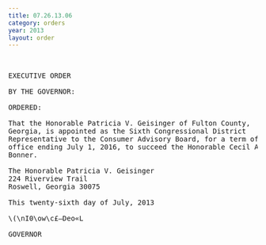 ```yaml
---
title: 07.26.13.06
category: orders
year: 2013
layout: order
---
```


<pre> 

EXECUTIVE ORDER

BY THE GOVERNOR:

ORDERED:

That the Honorable Patricia V. Geisinger of Fulton County,
Georgia, is appointed as the Sixth Congressional District
Representative to the Consumer Advisory Board, for a term of
office ending July 1, 2016, to succeed the Honorable Cecil A.
Bonner.

The Honorable Patricia V. Geisinger
224 Riverview Trail
Roswell, Georgia 30075

This twenty-sixth day of July, 2013

\(\nI0\ow\c£—Deo«L

GOVERNOR

</pre>
